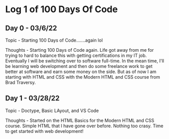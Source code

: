 # Log 1 of 100 Days Of Code

## Day 0 - 03/6/22
  Topic - Starting 100 Days of Code.......again lol
  
  Thoughts -  Starting 100 Days of Code again. Life got away from me for trying to hard to balance this with getting certifications in my IT job. Eventually I will     be switching over to software full-time. In the mean time, I'll be learning web development and then do some freelance work to get better at software and earn some money on the side. But as of now I am starting with HTML and CSS with the Modern HTML and CSS course from Brad Traversy.


## Day 1 - 03/28/22
Topic - Doctype, Basic LAyout, and VS Code

Thoughts - Started on the HTML Basics for the Modern HTML and CSS course. Simple HTML that I have gone over before. Nothing too crasy. Time to get started with web development!
